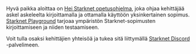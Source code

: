 Hyvä paikka aloittaa on [Hei Starknet opetusohjelma](https://docs.starknet.io/documentation/), joka ohjaa kehittäjää askel askeleelta kirjoittamalla ja ottamalla käyttöön yksinkertainen sopimus. [Starknet Playground](https://starknet.io/playground/?lesson=starknet_contract) tarjoaa ympäristön Starknet-sopimusten kirjoittamiseen ja niiden testaamiseen. 

Voit tulla osaksi kehittäjien yhteisöä ja tukea sitä liittymällä [Starknet Discord](https://discord.com/invite/QypNMzkHbc) -palvelimeen.